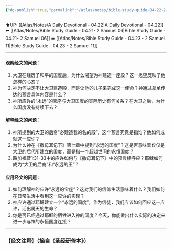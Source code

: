 ```yaml
---
{"dg-publish":true,"permalink":"/atlas/notes/bible-study-guide-04-22-2-samuel-07/"}
---
```


⬆️UP: [[Atlas/Notes/A Daily Devotional - 04.22\|A Daily Devotional - 04.22]]
⬅️ [[Atlas/Notes/Bible Study Guide - 04.21- 2 Samuel 06\|Bible Study Guide - 04.21- 2 Samuel 06]]
➡️ [[Atlas/Notes/Bible Study Guide - 04.23 - 2 Samuel 11\|Bible Study Guide - 04.23 - 2 Samuel 11]] 

---

#### 观察经文的问题：

1. 大卫在经历了和平的国度后，为什么渴望为神建造一座殿？这一愿望反映了他怎样的心态？
2. 神为何决定不让大卫建造殿，而是让他的儿子来完成这一使命？神通过拿单传达的预言具体内容是什么？
3. 神所应许的“永远”的宝座与大卫国度的实际历史有何关系？在大卫之后，为什么国度没有持续下去？

#### 解释经文的问题：

1. 神所提到的大卫的后裔“必建造我的名的殿”，这个预言究竟是指谁？他如何成就这一应许？
2. 为什么神在《撒母耳记下》第七章中提到“永远的国度”？这是否意味着仅仅是大卫的后代所建立的国度，而是指一个超越世间的永恒国度？
3. 路加福音1:31-33中的应许如何与《撒母耳记下》中的预言相呼应？耶稣如何成为“大卫的后裔”和“永远的王”？

#### 应用经文的问题：

1. 如何理解神的应许“永远的宝座”？这对我们的信仰生活意味着什么？我们如何在日常生活中看到这一应许的实现？
2. 神应许通过耶稣建立一个“永远的国度”，作为信徒，我们应该如何回应这一应许，活出属天的生命？
3. 你是否已经通过耶稣的牺牲进入神的国度？今天，你能做出什么实际的决定来进一步与神的永恒国度连接？

---
### 【经文注释】（摘自《圣经研修本》）
